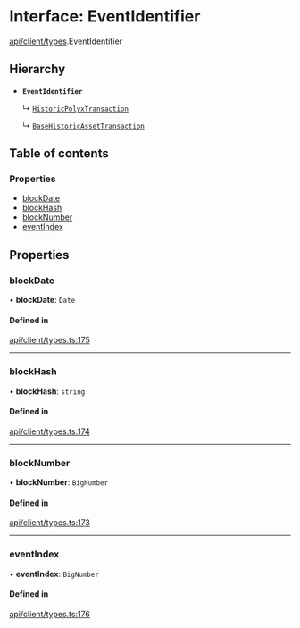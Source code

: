 # Interface: EventIdentifier

[api/client/types](../wiki/api.client.types).EventIdentifier

## Hierarchy

- **`EventIdentifier`**

  ↳ [`HistoricPolyxTransaction`](../wiki/api.entities.Account.types.HistoricPolyxTransaction)

  ↳ [`BaseHistoricAssetTransaction`](../wiki/api.entities.Asset.types.BaseHistoricAssetTransaction)

## Table of contents

### Properties

- [blockDate](../wiki/api.client.types.EventIdentifier#blockdate)
- [blockHash](../wiki/api.client.types.EventIdentifier#blockhash)
- [blockNumber](../wiki/api.client.types.EventIdentifier#blocknumber)
- [eventIndex](../wiki/api.client.types.EventIdentifier#eventindex)

## Properties

### blockDate

• **blockDate**: `Date`

#### Defined in

[api/client/types.ts:175](https://github.com/PolymeshAssociation/polymesh-sdk/blob/88db4a91/src/api/client/types.ts#L175)

___

### blockHash

• **blockHash**: `string`

#### Defined in

[api/client/types.ts:174](https://github.com/PolymeshAssociation/polymesh-sdk/blob/88db4a91/src/api/client/types.ts#L174)

___

### blockNumber

• **blockNumber**: `BigNumber`

#### Defined in

[api/client/types.ts:173](https://github.com/PolymeshAssociation/polymesh-sdk/blob/88db4a91/src/api/client/types.ts#L173)

___

### eventIndex

• **eventIndex**: `BigNumber`

#### Defined in

[api/client/types.ts:176](https://github.com/PolymeshAssociation/polymesh-sdk/blob/88db4a91/src/api/client/types.ts#L176)
